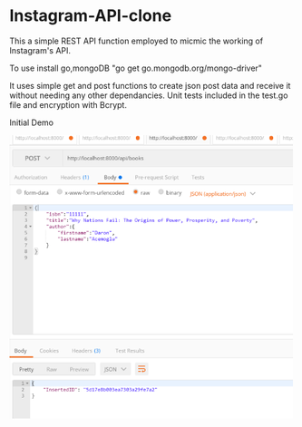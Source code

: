 # Instagram-API-clone
This a simple REST API function employed to micmic the working of Instagram's API.

To use install go,mongoDB "go get go.mongodb.org/mongo-driver"

It uses simple get and post functions to create json post data and receive it without needing any other dependancies.
Unit tests included in the test.go file and encryption with Bcrypt.

Initial Demo

<img src="https://raw.githubusercontent.com/RYANalpha-Omni/Instagram-API-clone/main/image/Demo.png" raw=true width=500px height=500px/>
